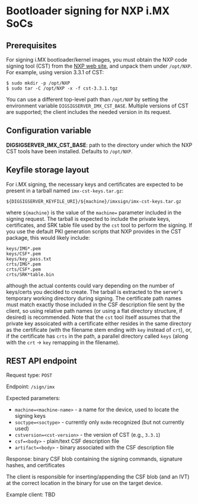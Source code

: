 # Bootloader signing for NXP i.MX SoCs

## Prerequisites
For signing i.MX bootloader/kernel images, you must obtain the NXP code signing tool (CST)
from the [NXP web site](https://www.nxp.com), and unpack them under `/opt/NXP`. For example,
using version 3.3.1 of CST:

    $ sudo mkdir -p /opt/NXP
	$ sudo tar -C /opt/NXP -x -f cst-3.3.1.tgz

You can use a different top-level path than `/opt/NXP` by setting the environment
variable `DIGSIGSERVER_IMX_CST_BASE`. Multiple versions of CST are supported; the client
includes the needed version in its request.

## Configuration variable
**DIGSIGSERVER_IMX_CST_BASE**: path to the directory under which the NXP CST tools
have been installed.  Defaults to `/opt/NXP`.

## Keyfile storage layout
For i.MX signing, the necessary keys and certificates are expected to be present in
a tarball named `imx-cst-keys.tar.gz`:

    ${DIGSIGSERVER_KEYFILE_URI}/${machine}/imxsign/imx-cst-keys.tar.gz

where `${machine}` is the value of the `machine=` parameter included in the signing request.
The tarball is expected to include the private keys, certificates, and SRK table file used by
the `cst` tool to perform the signing. If you use the default PKI generation scripts that
NXP provides in the CST package, this would likely include:

    keys/IMG*.pem
	keys/CSF*.pem
	keys/key_pass.txt
	crts/IMG*.pem
	crts/CSF*.pem
	crts/SRK*table.bin

although the actual contents could vary depending on the number of keys/certs you decided
to create. The tarball is extracted to the server's temporary working directory during
signing.  The certificate path names must match exactly those included in the CSF description
file sent by the client, so using relative path names (or using a flat directory structure,
if desired) is recommended. Note that the `cst` tool itself assumes that the private key
assoicated with a certificate either resides in the same directory as the certificate (with
the filename stem ending with `key` instead of `crt`), or, if the certificate has `crts`
in the path, a parallel directory called `keys` (along with the `crt` -> `key` remapping
in the filename).

## REST API endpoint

Request type: `POST`

Endpoint: `/sign/imx`

Expected parameters:
* `machine=<machine-name>` - a name for the device, used to locate the signing keys
* `soctype=<soctype>` - currently only `mx8m` recognized (but not currently used)
* `cstversion=<cst-version>` - the version of CST (e.g., `3.3.1`)
* `csf=<body>` - plain/text CSF description file
* `artifact=<body>` - binary associated with the CSF description file

Response: binary CSF blob containing the signing commands, signature hashes, and certificates

The client is responsible for inserting/appending the CSF blob (and an IVT) at the
correct location in the binary for use on the target device.

Example client: TBD
